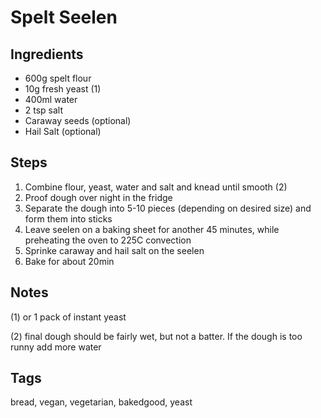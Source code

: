 # Spelt Seelen

## Ingredients 

* 600g spelt flour 
* 10g fresh yeast (1)
* 400ml water
* 2 tsp salt
* Caraway seeds (optional)
* Hail Salt (optional)

## Steps 

1. Combine flour, yeast, water and salt and knead until smooth (2)
2. Proof dough over night in the fridge
3. Separate the dough into 5-10 pieces (depending on desired size) and form them into sticks
4. Leave seelen on a baking sheet for another 45 minutes, while preheating the oven to 225C convection
5. Sprinke caraway and hail salt on the seelen
6. Bake for about 20min

## Notes 

(1) or 1 pack of instant yeast

(2) final dough should be fairly wet, but not a batter.
If the dough is too runny add more water

## Tags
bread, vegan, vegetarian, bakedgood, yeast
